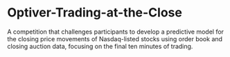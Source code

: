 # Optiver-Trading-at-the-Close
A competition that challenges participants to develop a predictive model for the closing price movements of Nasdaq-listed stocks using order book and closing auction data, focusing on the final ten minutes of trading.
